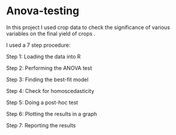 # Anova-testing

In this project I  used crop data to check the significance of various variables on the final yield of crops .

I used a 7 step procedure:

Step 1: Loading the data into R

Step 2: Performing the ANOVA test

Step 3: Finding the best-fit model

Step 4: Check for homoscedasticity

Step 5: Doing a post-hoc test

Step 6: Plotting the results in a graph

Step 7: Reporting the results
